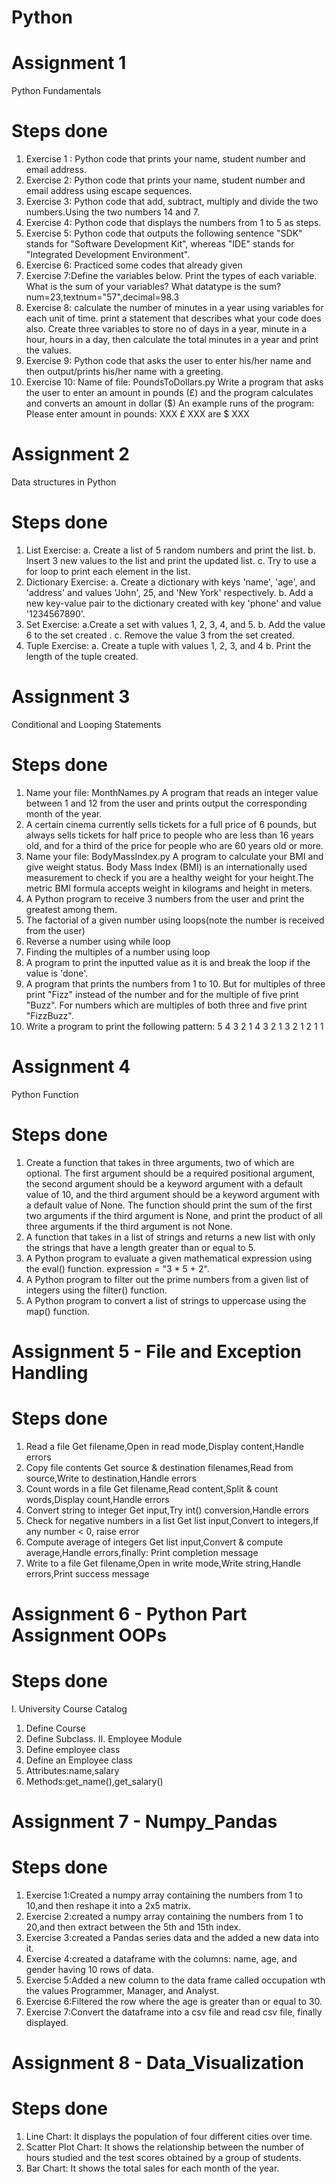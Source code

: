 # Python

# Assignment 1
Python Fundamentals
# Steps done
1. Exercise 1 : Python code that prints your name, student number and email address.  
2. Exercise 2: Python code that prints your name, student number and email address using escape sequences.     
3. Exercise 3: Python code that add, subtract, multiply and divide the two numbers.Using the two numbers 14 and 7.  
4. Exercise 4: Python code that displays the numbers from 1 to 5 as steps. 
5. Exercise 5: Python code that outputs the following sentence "SDK" stands for "Software Development Kit", whereas 
"IDE" stands for "Integrated Development Environment". 
6. Exercise 6: Practiced some codes that already given
7. Exercise 7:Define the variables below. Print the types of each variable. What is the sum of your variables? What datatype is the sum?num=23,textnum="57",decimal=98.3
8. Exercise 8: calculate the number of minutes in a year using variables for each unit of time. print a statement that describes what your code does also. Create three variables to store no of days in a year, minute in a hour, hours in a day, then calculate the total minutes in a year and print the values.
9. Exercise 9: Python code that asks the user to enter his/her name and then output/prints his/her name with a greeting.
10. Exercise 10: Name of file: PoundsToDollars.py
Write a program that asks the user to enter an amount in pounds (£) and the program calculates and converts an amount in dollar ($)
An example runs of the program:
Please enter amount in pounds: XXX
£ XXX are $ XXX


# Assignment 2
Data structures in Python
# Steps done
1. List Exercise:
a. Create a list of 5 random numbers and print the list.
b. Insert 3 new values to the list and print the updated list.
c. Try to use a for loop to print each element in the list.
2. Dictionary Exercise:
a. Create a dictionary with keys 'name', 'age', and 'address' and values 'John', 25, and 'New York' respectively.
b. Add a new key-value pair to the dictionary created with key 'phone' and value '1234567890'. 
3. Set Exercise:
a.Create a set with values 1, 2, 3, 4, and 5.
b. Add the value 6 to the set created .
c. Remove the value 3 from the set created.
4. Tuple Exercise:
a. Create a tuple with values 1, 2, 3, and 4 
b. Print the length of the tuple created.


# Assignment 3
Conditional and Looping Statements
# Steps done
1. Name your file: MonthNames.py
A program that reads an integer value between 1 and 12 from the user and prints output the corresponding month of the year.
2. A certain cinema currently sells tickets for a full price of 6 pounds, but always sells tickets for half price to people who are less than 16 years old, and for a third of the price for people who are 60 years old or more.
3. Name your file: BodyMassIndex.py
A program to calculate your BMI and give weight status. Body Mass Index (BMI) is an internationally used measurement to check if you are a healthy weight for your height.The metric BMI formula accepts weight in kilograms and height in meters.
4. A Python program to receive 3 numbers from the user and print the greatest among them.
5. The factorial of a given number using loops(note the number is received from the user)
6. Reverse a number using while loop
7. Finding the multiples of a number using loop
8. A program to print the inputted value as it is and break the loop if the value is 'done'.
9. A program that prints the numbers from 1 to 10. But for multiples of three print "Fizz" instead of the number and for the multiple of five print "Buzz". For numbers which are multiples of both three and five print "FizzBuzz".
10. Write a program to print the following pattern:
    5 4 3 2 1
    4 3 2 1
    3 2 1
    2 1
    1

# Assignment 4
Python Function
# Steps done
1.  Create a function that takes in three arguments, two of which are optional. The first argument should be a required positional argument, the second argument should be a keyword argument with a default value of 10, and the third argument should be a keyword argument with a default value of None. The function should print the sum of the first two arguments if the third argument is None, and print the product of all three arguments if the third argument is not None.
2. A function that takes in a list of strings and returns a new list with only the strings that have a length greater than or equal to 5.
3. A Python program to evaluate a given mathematical expression using the eval() function. expression = "3 * 5 + 2".
4. A Python program to filter out the prime numbers from a given list of integers using the filter() function.
5.  A Python program to convert a list of strings to uppercase using the map() function.


# Assignment 5 - File and Exception Handling

# Steps done
1. Read a file
Get filename,Open in read mode,Display content,Handle errors
2. Copy file contents
Get source & destination filenames,Read from source,Write to destination,Handle errors
3. Count words in a file
Get filename,Read content,Split & count words,Display count,Handle errors
4. Convert string to integer
Get input,Try int() conversion,Handle errors
5. Check for negative numbers in a list
Get list input,Convert to integers,If any number < 0, raise error
6. Compute average of integers
Get list input,Convert & compute average,Handle errors,finally: Print completion message
7. Write to a file
Get filename,Open in write mode,Write string,Handle errors,Print success message



# Assignment 6 - Python Part Assignment OOPs

# Steps done
I. University Course Catalog
1. Define Course 
2. Define Subclass.
II.  Employee Module
3. Define employee class
4. Define an Employee class
5. Attributes:name,salary
6. Methods:get_name(),get_salary()



# Assignment 7 - Numpy_Pandas

# Steps done
1. Exercise 1:Created a numpy array containing the numbers from 1 to 10,and then reshape it into a 2x5 matrix.
2. Exercise 2:created a numpy array containing the numbers from 1 to 20,and then extract between the 5th and 15th index.
3. Exercise 3:created a Pandas series data and the added a new data into it.
4. Exercise 4:created a dataframe with the columns: name, age, and gender having 10 rows of data.
5. Exercise 5:Added a new column to the data frame called occupation wth the values Programmer, Manager, and Analyst.
6. Exercise 6:Filtered the row where the age is greater than or equal to 30.
7. Exercise 7:Convert the dataframe into a csv file and read csv file, finally displayed.



# Assignment 8 - Data_Visualization

# Steps done
1. Line Chart: It displays the population of four different cities over time.
2. Scatter Plot Chart: It shows the relationship between the number of hours studied and the test scores obtained by a group of students.
3. Bar Chart: It shows the total sales for each month of the year.


















